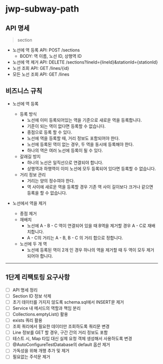 # jwp-subway-path

## API 명세

> section
- 노선에 역 등록 API: POST /sections
  - BODY: 역 이름, 노선 ID, 상행역 ID
- 노선에 역 제거 API: DELETE /sections?lineId={lineId}&stationId={stationId}
- 노선 조회 API: GET /lines/{id}
- 모든 노선 조회 API: GET /lines

## 비즈니스 규칙

- 노선에 역 등록
  - 등록 방식
    - 노선에 이미 등록되어있는 역을 기준으로 새로운 역을 등록합니다.
    - 기준이 되는 역이 없다면 등록할 수 없습니다.
    - 종점으로 등록 할 수 있다.
    - 노선에 역을 등록할 때, 거리 정보도 포함되어야 한다.
    - 노선에 등록된 역이 없는 경우, 두 역을 동시에 등록해야 한다.
    - 하나의 역은 여러 노선에 등록이 될 수 있다.
  - 갈래길 방지
    - 하나의 노선은 일직선으로 연결되야 합니다.
    - 상행역과 하행역이 이미 노선에 모두 등록되어 있다면 등록할 수 없습니다.
  - 거리 정보 관리
    - 거리는 양의 정수여야 한다.
    - 역 사이에 새로운 역을 등록할 경우 기존 역 사이 길이보다 크거나 같으면 등록을 할 수 없습니다.

- 노선에서 역을 제거
  - 종점 제거
  - 재배치
    - 노선에 A - B - C 역이 연결되어 있을 때 B역을 제거할 경우 A - C로 재배치합니다.
    - A - C의 거리는 A - B, B - C 의 거리 합으로 정합니다.
  - 노선에 두 개 역
    - 노선에 등록된 역이 2개 인 경우 하나의 역을 제거할 때 두 역이 모두 제거되어야 합니다.

---

## 1단계 리팩토링 요구사항

- [ ] API 명세 정리
- [ ] Section ID 정보 삭제
- [ ] 초기 데이터를 가지지 않도록 schema.sql에서 INSERT문 제거
- [ ] Service 내 메서드의 역할과 책임 분리
- [ ] Collections.emptyList() 활용
- [ ] exists 쿼리 활용
- [ ] 조회 쿼리에서 필요한 데이터만 조회하도록 쿼리문 변경
- [ ] Line 정보를 GET 할 경우, 구간 간의 거리 정보도 포함
- [ ] 테스트 시, Map 타입 대신 실제 요청 객체 생성해서 사용하도록 변경
- [ ] @AutoConfigureTestDatabase의 default 옵션 제거
- [ ] 가독성을 위해 개행 추가 및 제거
- [ ] 필요없는 주석문 제거
